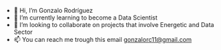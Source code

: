 - 👋 Hi, I’m Gonzalo Rodríguez
- 🌱 I’m currently learning to become a Data Scientist
- 💞️ I’m looking to collaborate on projects that involve Energetic and Data Sector
- 📫 You can reach me trough this email gonzalorc11@gmail.com
<!---
G
